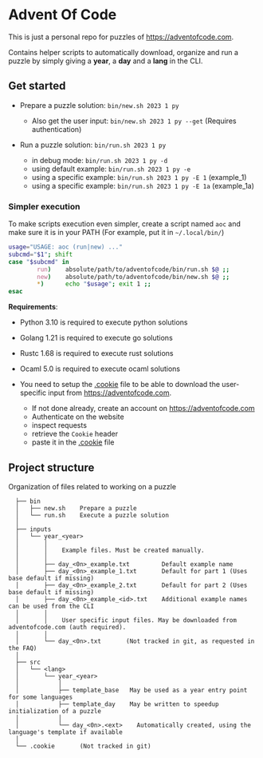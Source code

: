# Advent Of Code

This is just a personal repo for puzzles of https://adventofcode.com.

Contains helper scripts to automatically download, organize and run a
puzzle by simply giving a **year**, a **day** and a **lang** in the CLI.

## Get started

- Prepare a puzzle solution: `bin/new.sh 2023 1 py`
  - Also get the user input: `bin/new.sh 2023 1 py --get` (Requires authentication)

- Run a puzzle solution: `bin/run.sh 2023 1 py`
  - in debug mode: `bin/run.sh 2023 1 py -d`
  - using default example: `bin/run.sh 2023 1 py -e`
  - using a specific example: `bin/run.sh 2023 1 py -E 1` (example_1)
  - using a specific example: `bin/run.sh 2023 1 py -E 1a` (example_1a)

### Simpler execution

To make scripts execution even simpler, create a script named `aoc` and make sure it is in your PATH
(For example, put it in `~/.local/bin/`)
```sh
usage="USAGE: aoc (run|new) ..."
subcmd="$1"; shift
case "$subcmd" in
        run)    absolute/path/to/adventofcode/bin/run.sh $@ ;;
        new)    absolute/path/to/adventofcode/bin/new.sh $@ ;;
        *)      echo "$usage"; exit 1 ;;
esac
```

**Requirements**:
- Python 3.10 is required to execute python solutions
- Golang 1.21 is required to execute go solutions
- Rustc 1.68 is required to execute rust solutions
- Ocaml 5.0 is required to execute ocaml solutions

- You need to setup the [.cookie](./.cookie) file to be able to download the user-specific input from https://adventofcode.com.
  - If not done already, create an account on https://adventofcode.com
  - Authenticate on the website
  - inspect requests
  - retrieve the `Cookie` header
  - paste it in the [.cookie](./.cookie) file

## Project structure

Organization of files related to working on a puzzle

```
  ├── bin
  │   ├── new.sh    Prepare a puzzle
  │   └── run.sh    Execute a puzzle solution
  │
  ├── inputs
  │   └── year_<year>
  │       │
  │       │    Example files. Must be created manually.
  │       │
  │       ├── day_<0n>_example.txt         Default example name
  │       ├── day_<0n>_example_1.txt       Default for part 1 (Uses base default if missing)
  │       ├── day_<0n>_example_2.txt       Default for part 2 (Uses base default if missing)
  │       ├── day_<0n>_example_<id>.txt    Additional example names can be used from the CLI
  │       │
  │       │    User specific input files. May be downloaded from adventofcode.com (auth required).
  │       │
  │       └── day_<0n>.txt       (Not tracked in git, as requested in the FAQ)
  │
  ├── src
  │   └── <lang>
  │       └── year_<year>
  │           │
  │           ├── template_base   May be used as a year entry point for some languages
  │           ├── template_day    May be written to speedup initialization of a puzzle
  │           │
  │           └── day_<0n>.<ext>    Automatically created, using the language's template if available
  │
  └── .cookie       (Not tracked in git)
  
```
